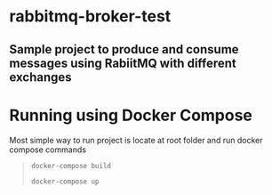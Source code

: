 # rabbitmq-broker-test
Sample project to produce and consume messages using RabiitMQ with different exchanges
---
# Running using Docker Compose
Most simple way to run project is locate at root folder and run docker compose commands
> `docker-compose build`
> 
> `docker-compose up`
